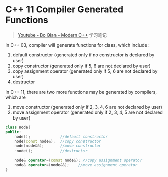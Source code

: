 # C++ 11 Compiler Generated Functions

> [Youtube - Bo Qian - Modern C++](https://www.youtube.com/watch?v=IOkgBrXCtfo&list=PL5jc9xFGsL8FWtnZBeTqZBbniyw0uHyaH&index=3) 学习笔记

In C++ 03, compiler will generate functions for class, which include :

1. default constructor (generated only if no constructor is declared by user)
2. copy constructor (generated only if 5, 6 are not  declared by user)
3. copy assignment operator (generated only if 5, 6 are not declared by user)
4. destructor

In C++ 11, there are two more functions may be generated by compilers, which are

1. move constructor (generated only if 2, 3, 4, 6 are not declared by user)
2. move assignment operator (generated only if 2, 3, 4, 5 are not declared by user)

``` c++
class node{
public:
    node();				//default constructor
    node(const node&);	//copy constructor
    node(node&&);		//move constructor
    ~node();			//destructor
    
    node& operator=(const node&); //copy assignment operator
    node& operator=(node&&);	//move assignment operator
}
```
